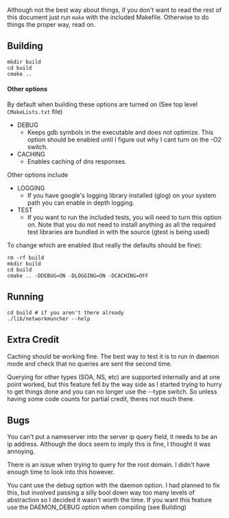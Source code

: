 Although not the best way about things, if you don't want to read the rest of
this document just run `make` with the included Makefile. Otherwise to do things
the proper way, read on.

Building
----------
```
mkdir build
cd build
cmake ..
```

#### Other options
By default when building these options are turned on (See top level
`CMakeLists.txt` file)

- DEBUG
	- Keeps gdb symbols in the executable and does not optimize. This option
	  should be enabled until I figure out why I cant turn on the -O2 switch.
- CACHING
	- Enables caching of dns responses.

Other options include

- LOGGING
	- If you have google's logging library installed (glog) on your system path
	  you can enable in depth logging.
- TEST
	- If you want to run the included tests, you will need to turn this option
	  on.  Note that you do not need to install anything as all the required
	  test libraries are bundled in with the source (gtest is being used)

To change which are enabled (but really the defaults should be fine):

```
rm -rf build
mkdir build
cd build
cmake .. -DDEBUG=ON -DLOGGING=ON -DCACHING=OFF
```


Running
-------
```
cd build # if you aren't there already
./lib/networkmuncher --help
```

Extra Credit
----------
Caching should be working fine. The best way to test it is to run in daemon mode
and check that no queries are sent the second time.

Querying for other types (SOA, NS, etc) are supported internally and at one
point worked, but this feature fell by the way side as I started trying to hurry
to get things done and you can no longer use the --type switch. So unless having
some code counts for partial credit, theres not much there.


Bugs
------
You can't put a nameserver into the server ip query field, it needs to be an ip
address. Although the docs seem to imply this is fine, I thought it was
annoying.

There is an issue when trying to query for the root domain. I didn't have enough
time to look into this however.

You cant use the debug option with the daemon option.  I had planned to fix
this, but involved passing a silly bool down way too many levels of abstraction
so I decided it wasn't worth the time. If you want this feature use the
DAEMON_DEBUG option when compiling (see Building)


